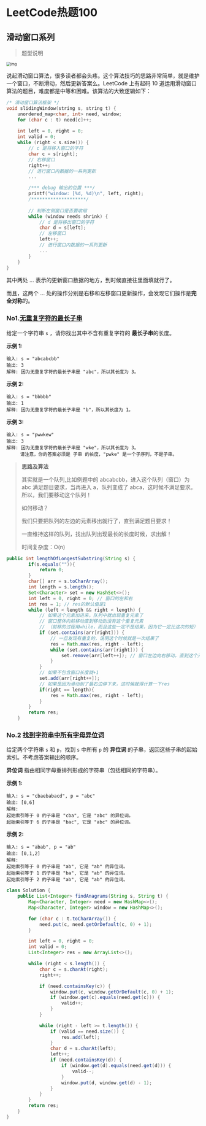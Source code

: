 # LeetCode热题100

## 滑动窗口系列

> 题型说明

<img src="https://pic.leetcode-cn.com/1601027592-GJTzPP-file_1601027592222" alt="img" style="zoom: 67%;" />

说起滑动窗口算法，很多读者都会头疼。这个算法技巧的思路非常简单，就是维护一个窗口，不断滑动，然后更新答案么。LeetCode 上有起码 10 道运用滑动窗口算法的题目，难度都是中等和困难。该算法的大致逻辑如下：

```C++
/* 滑动窗口算法框架 */
void slidingWindow(string s, string t) {
    unordered_map<char, int> need, window;
    for (char c : t) need[c]++;
    
    int left = 0, right = 0;
    int valid = 0; 
    while (right < s.size()) {
        // c 是将移入窗口的字符
        char c = s[right];
        // 右移窗口
        right++;
        // 进行窗口内数据的一系列更新
        ...

        /*** debug 输出的位置 ***/
        printf("window: [%d, %d)\n", left, right);
        /********************/
        
        // 判断左侧窗口是否要收缩
        while (window needs shrink) {
            // d 是将移出窗口的字符
            char d = s[left];
            // 左移窗口
            left++;
            // 进行窗口内数据的一系列更新
            ...
        }
    }
}
```

其中两处 ... 表示的更新窗口数据的地方，到时候直接往里面填就行了。

而且，这两个 ... 处的操作分别是右移和左移窗口更新操作，会发现它们操作是**完全对称**的。



### No1.[无重复字符的最长子串](https://leetcode.cn/problems/longest-substring-without-repeating-characters/)

给定一个字符串 `s` ，请你找出其中不含有重复字符的 **最长子串**的长度。

**示例 1:**

```
输入: s = "abcabcbb"
输出: 3 
解释: 因为无重复字符的最长子串是 "abc"，所以其长度为 3。
```

**示例 2:**

```
输入: s = "bbbbb"
输出: 1
解释: 因为无重复字符的最长子串是 "b"，所以其长度为 1。
```

**示例 3:**

```
输入: s = "pwwkew"
输出: 3
解释: 因为无重复字符的最长子串是 "wke"，所以其长度为 3。
     请注意，你的答案必须是 子串 的长度，"pwke" 是一个子序列，不是子串。
```

>**思路及算法**
>
>其实就是一个队列,比如例题中的 abcabcbb，进入这个队列（窗口）为 abc 满足题目要求，当再进入 a，队列变成了 abca，这时候不满足要求。所以，我们要移动这个队列！
>
>如何移动？
>
>我们只要把队列的左边的元素移出就行了，直到满足题目要求！
>
>一直维持这样的队列，找出队列出现最长的长度时候，求出解！
>
>时间复杂度：O(n)

```java
public int lengthOfLongestSubstring(String s) {
        if(s.equals("")){
            return 0;
        }
        char[] arr = s.toCharArray();
        int length = s.length();
        Set<Character> set = new HashSet<>();
        int left = 0, right = 0; // 窗口的左和右
        int res = 1; // res的默认值是1
        while (left < length && right < length) {
            // 如果这个元素加进来，队列中就出现重复元素了
            // 窗口整体向前移动直到移动到没有这个重复元素
            // （前移的过程用while，而且这些一定不是结果，因为它一定比这次的短）
            if (set.contains(arr[right])) {
                // 一旦发现有重复的，说明这个时候就是一次结果了
                res = Math.max(res, right - left);
                while (set.contains(arr[right])) {
                    set.remove(arr[left++]); // 窗口左边向右移动，直到这个元素不在set
                }
            }
            // 如果不包含窗口长度就+1
            set.add(arr[right++]);
            // 如果是因为滑动到了最右边停下来，这时候就得计算一下res
            if(right == length){
                res = Math.max(res, right - left);
            }
        }
        return res;
    }
```



### No.2 [ 找到字符串中所有字母异位词](https://leetcode.cn/problems/find-all-anagrams-in-a-string/)

给定两个字符串 `s` 和 `p`，找到 `s` 中所有 `p` 的 **异位词** 的子串，返回这些子串的起始索引。不考虑答案输出的顺序。

**异位词** 指由相同字母重排列形成的字符串（包括相同的字符串）。

**示例 1:**

```
输入: s = "cbaebabacd", p = "abc"
输出: [0,6]
解释:
起始索引等于 0 的子串是 "cba", 它是 "abc" 的异位词。
起始索引等于 6 的子串是 "bac", 它是 "abc" 的异位词。
```

 **示例 2:**

```
输入: s = "abab", p = "ab"
输出: [0,1,2]
解释:
起始索引等于 0 的子串是 "ab", 它是 "ab" 的异位词。
起始索引等于 1 的子串是 "ba", 它是 "ab" 的异位词。
起始索引等于 2 的子串是 "ab", 它是 "ab" 的异位词。
```

```java
class Solution {
    public List<Integer> findAnagrams(String s, String t) {
        Map<Character, Integer> need = new HashMap<>();
        Map<Character, Integer> window = new HashMap<>();

        for (char c : t.toCharArray()) {
            need.put(c, need.getOrDefault(c, 0) + 1);
        }

        int left = 0, right = 0;
        int valid = 0;
        List<Integer> res = new ArrayList<>();

        while (right < s.length()) {
            char c = s.charAt(right);
            right++;

            if (need.containsKey(c)) {
                window.put(c, window.getOrDefault(c, 0) + 1);
                if (window.get(c).equals(need.get(c))) {
                    valid++;
                }
            }

            while (right - left >= t.length()) {
                if (valid == need.size()) {
                    res.add(left);
                }
                char d = s.charAt(left);
                left++;
                if (need.containsKey(d)) {
                    if (window.get(d).equals(need.get(d))) {
                        valid--;
                    }
                    window.put(d, window.get(d) - 1);
                }
            }
        }
        return res;
    }
}
```

